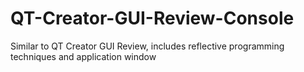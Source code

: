 # QT-Creator-GUI-Review-Console
Similar to QT Creator GUI Review, includes reflective programming techniques and application window
